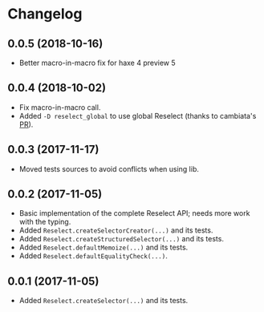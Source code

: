 # Changelog

## 0.0.5 (2018-10-16)

* Better macro-in-macro fix for haxe 4 preview 5

## 0.0.4 (2018-10-02)

* Fix macro-in-macro call.
* Added `-D reselect_global` to use global Reselect (thanks to cambiata's [PR](https://github.com/kLabz/haxe-reselect/pull/1)).

## 0.0.3 (2017-11-17)

* Moved tests sources to avoid conflicts when using lib.

## 0.0.2 (2017-11-05)

* Basic implementation of the complete Reselect API; needs more work with the typing.
* Added `Reselect.createSelectorCreator(...)` and its tests.
* Added `Reselect.createStructuredSelector(...)` and its tests.
* Added `Reselect.defaultMemoize(...)` and its tests.
* Added `Reselect.defaultEqualityCheck(...)`.

## 0.0.1 (2017-11-05)

* Added `Reselect.createSelector(...)` and its tests.
